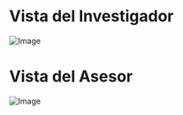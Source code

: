 # Vista del Investigador
![Image](https://github.com/user-attachments/assets/65e17b90-ad77-4f90-b72c-c6e1032c980d)

# Vista del Asesor
![Image](https://github.com/user-attachments/assets/6229d853-59b5-4fb2-9f17-dfdf2875b4f3)
